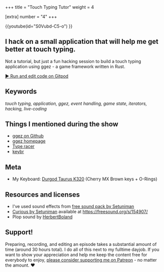 +++
title = "Touch Typing Tutor"
weight = 4

[extra]
number = "4"
+++

{{youtube(id="S0Vubd-C5-o") }}

<h2> I hack on a small application that will help me get better at touch typing.
 </h2>  

<p>
Not a tutorial, but just a fun hacking session to build a touch typing application using ggez - a game framework written in Rust.


</p>

<a target="_blank" class="button"
href="https://gitpod.io/#https://github.com/hello-rust/show/tree/master/episode/4">&#x25b6;
Run and edit code on Gitpod</a>

## Keywords

*touch typing, application, ggez, event handling, game state, iterators, hacking, live-coding*

## Things I mentioned during the show

* [ggez on Github](https://github.com/ggez/ggez)
* [ggez homepage](http://ggez.rs/)
* [Type racer](http://typeracer.com/)
* [keybr](http://keybr.com/)

## Meta

* My Keyboard: [Durgod Taurus K320](https://www.aliexpress.com/item/durgod-87-taurus-k320-mechanical-keyboard-using-cherry-mx-switches-pbt-doubleshot-keycaps-brown-blue-black/32845509908.html) (Cherry MX Brown keys + O-Rings)


## Resources and licenses

* I've used sound effects from [free sound pack by Setuniman](https://freesound.org/people/Setuniman/packs/8199/)
* [Curious by Setuniman](https://freesound.org/people/Setuniman/sounds/154907/) available at https://freesound.org/s/154907/
* Plop sound by [HerbertBoland](https://freesound.org/people/HerbertBoland/sounds/33369/)



## Support!

Preparing, recording, and editing an episode takes a substantial amount of time
(around 30 hours total). I do all of this next to my fulltime dayjob.
If you want to show your appreciation and help me keep the content free
for everybody to enjoy, [please consider supporting me on
Patreon](https://www.patreon.com/bePatron?c=1568097) - no matter the amount. ❤️